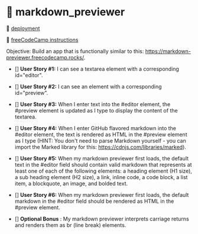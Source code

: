 # 🍠 markdown_previewer

🔗 [deployment]()

🔗 [freeCodeCamp instructions](https://www.freecodecamp.org/learn/front-end-development-libraries/front-end-development-libraries-projects/build-a-markdown-previewer)

Objective: Build an app that is functionally similar to this: https://markdown-previewer.freecodecamp.rocks/.
<br/>

- [] **User Story #1:** I can see a textarea element with a corresponding id="editor".
- [] **User Story #2:** I can see an element with a corresponding id="preview".
- [] **User Story #3:** When I enter text into the #editor element, the #preview element is updated as I type to display the content of the textarea.
- [] **User Story #4:** When I enter GitHub flavored markdown into the #editor element, the text is rendered as HTML in the #preview element as I type (HINT: You don't need to parse Markdown yourself - you can import the Marked library for this: https://cdnjs.com/libraries/marked).
- [] **User Story #5:** When my markdown previewer first loads, the default text in the #editor field should contain valid markdown that represents at least one of each of the following elements: a heading element (H1 size), a sub heading element (H2 size), a link, inline code, a code block, a list item, a blockquote, an image, and bolded text.
- [] **User Story #6:** When my markdown previewer first loads, the default markdown in the #editor field should be rendered as HTML in the #preview element.

- [] **Optional Bonus** : My markdown previewer interprets carriage returns and renders them as br (line break) elements.
